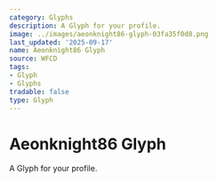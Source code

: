 ```yaml
---
category: Glyphs
description: A Glyph for your profile.
image: ../images/aeonknight86-glyph-03fa35f0d8.png
last_updated: '2025-09-17'
name: Aeonknight86 Glyph
source: WFCD
tags:
- Glyph
- Glyphs
tradable: false
type: Glyph
---
```


# Aeonknight86 Glyph

A Glyph for your profile.

